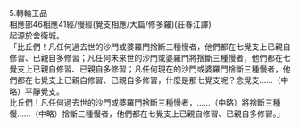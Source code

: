 5.轉輪王品  
相應部46相應41經/慢經(覺支相應/大篇/修多羅)(莊春江譯)  
起源於舍衛城。  
「比丘們！凡任何過去世的沙門或婆羅門捨斷三種慢者，他們都在七覺支上已親自修習、已親自多修習；凡任何未來世的沙門或婆羅門將捨斷三種慢者，他們都在七覺支上已親自修習、已親自多修習；凡任何現在的沙門或婆羅門捨斷三種慢者，他們都在七覺支上已親自修習、已親自多修習，什麼是那七覺支呢？念覺支……（中略）平靜覺支。  
比丘們！凡任何過去世的沙門或婆羅門捨斷三種慢者，……（中略）將捨斷三種慢……（中略）捨斷三種慢者，他們都在七覺支上已親自修習、已親自多修習。」  
  
  
